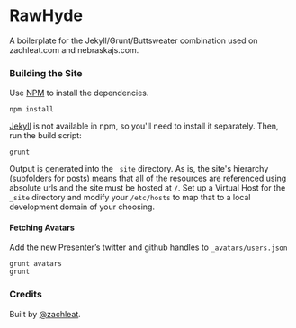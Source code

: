 RawHyde
==========

A boilerplate for the Jekyll/Grunt/Buttsweater combination used on zachleat.com and nebraskajs.com.

### Building the Site

Use [NPM](http://npmjs.org) to install the dependencies.

    npm install

[Jekyll](https://github.com/mojombo/jekyll) is not available in npm, so you'll need to install it separately. Then, run the build script:

    grunt

Output is generated into the `_site` directory.  As is, the site's hierarchy (subfolders for posts) means that all of the resources are referenced using absolute urls and the site must be hosted at `/`. Set up a Virtual Host for the `_site` directory and modify your `/etc/hosts` to map that to a local development domain of your choosing.

#### Fetching Avatars

Add the new Presenter’s twitter and github handles to `_avatars/users.json`

    grunt avatars
    grunt

### Credits

Built by [@zachleat](https://twitter.com/zachleat).